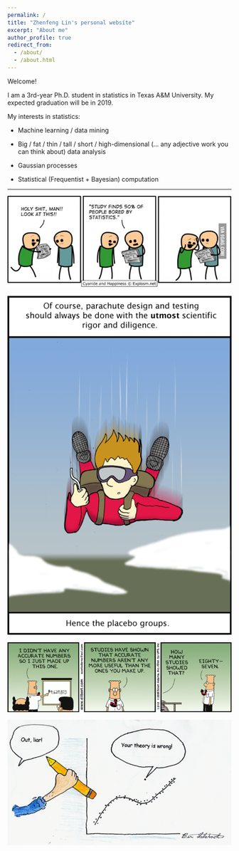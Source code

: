 ```yaml
---
permalink: /
title: "Zhenfeng Lin's personal website"
excerpt: "About me"
author_profile: true
redirect_from: 
  - /about/
  - /about.html
---
```


Welcome!

I am a 3rd-year Ph.D. student in statistics in Texas A\&M University. My expected graduation will be in 2019. 

My interests in statistics:

* Machine learning / data mining 

* Big / fat / thin / tall / short / high-dimensional (... any adjective work you can think about) data analysis

* Gaussian processes

* Statistical (Frequentist + Bayesian) computation

***

![Bored by statistics](/images/stat_cartoon/bored_by_statistics.jpg)

![Placebo](/images/stat_cartoon/placebo.png)

![Make up statistics](/images/stat_cartoon/make_up.gif)

![Outliers](/images/stat_cartoon/outlier.gif)

